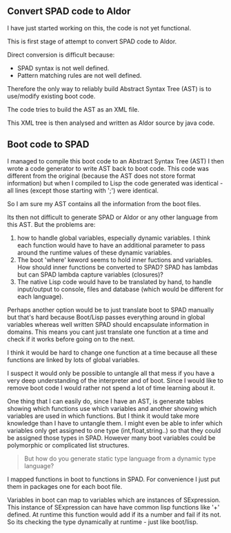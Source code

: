 Convert SPAD code to Aldor
--------------------------

I have just started working on this, the code is not yet functional.

This is first stage of attempt to convert SPAD code to Aldor.

Direct conversion is difficult because:

* SPAD syntax is not well defined.
* Pattern matching rules are not well defined.

Therefore the only way to reliably build Abstract Syntax Tree (AST) is to use/modify existing boot code.

The code tries to build the AST as an XML file.

This XML tree is then analysed and written as Aldor source by java code.

Boot code to SPAD
-----------------

I managed to compile this boot code to an Abstract Syntax Tree (AST) I then wrote a code generator to write AST back to boot code. This code was different from the original (because the AST does not store format information) but when I compiled to Lisp the code generated was identical - all lines (except those starting with ';') were identical.

So I am sure my AST contains all the information from the boot files.

Its then not difficult to generate SPAD or Aldor or any other language from this AST. But the problems are:

1) how to handle global variables, especially dynamic variables. I think each function would have to have an additional parameter to pass around the runtime values of these dynamic variables.
2) The boot 'where' keword seems to hold inner fuctions and variables. How should inner functions be converted to SPAD? SPAD has lambdas but can SPAD lambda capture variables (closures)?
3) The native Lisp code would have to be translated by hand, to handle input/output to console, files and database (which would be different for each language).

Perhaps another option would be to just translate boot to SPAD manually but that's hard because Boot/Lisp passes everything around in global variables whereas well written SPAD should encapsulate information in domains. This means you cant just translate one function at a time and check if it works before going on to the next.

I think it would be hard to change one function at a time because all these functions are linked by lots of global variables.

I suspect it would only be possible to untangle all that mess if you have a very deep understanding of the interpreter and of boot. Since I would like to remove boot code I would rather not spend a lot of time learning about it.

One thing that I can easily do, since I have an AST, is generate tables showing which functions use which variables and another showing which variables are used in which functions. But I think it would take more knowledge than I have to untangle them. I might even be able to infer which variables only get assigned to one type (int,float,string..) so that they could be assigned those types in SPAD. However many boot variables could be polymorphic or complicated list structures.

> But how do you generate static
> type language from a dynamic type language?

I mapped functions in boot to functions in SPAD. For convenience I just put them in packages one for each boot file.

Variables in boot can map to variables which are instances of SExpression. This instance of SExpression can have have common lisp functions like '+' defined. At runtime this function would add if its a number and fail if its not. So its checking the type dynamically at runtime - just like boot/lisp.
